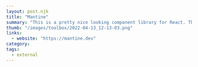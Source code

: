 ```yaml
---
layout: post.njk
title: "Mantine"
summary: "This is a pretty nice looking component library for React. Themmeable, reponsive and compatible with Gatsby, Remix or NextJS. Looks pretty full features. I thought it was cool, but I'd love to know if there's something else people are using." 
thumb: "/images/toolbox/2022-04-13_12-13-03.png"
links:
  - website: "https://mantine.dev"
category:
tags:
  - external
---
```


